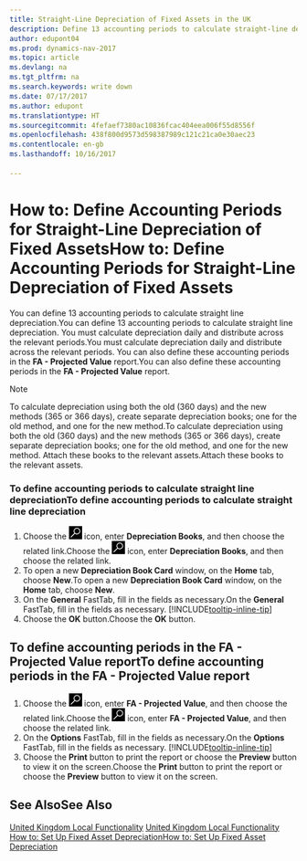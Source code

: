 ```yaml
---
title: Straight-Line Depreciation of Fixed Assets in the UK
description: Define 13 accounting periods to calculate straight-line depreciation in the UK version. You must calculate depreciation daily and distribute across the relevant periods.
author: edupont04
ms.prod: dynamics-nav-2017
ms.topic: article
ms.devlang: na
ms.tgt_pltfrm: na
ms.search.keywords: write down
ms.date: 07/17/2017
ms.author: edupont
ms.translationtype: HT
ms.sourcegitcommit: 4fefaef7380ac10836fcac404eea006f55d8556f
ms.openlocfilehash: 438f800d9573d598387989c121c21ca0e30aec23
ms.contentlocale: en-gb
ms.lasthandoff: 10/16/2017

---
```

# <a name="how-to-define-accounting-periods-for-straight-line-depreciation-of-fixed-assets"></a><span data-ttu-id="4a818-104">How to: Define Accounting Periods for Straight-Line Depreciation of Fixed Assets</span><span class="sxs-lookup"><span data-stu-id="4a818-104">How to: Define Accounting Periods for Straight-Line Depreciation of Fixed Assets</span></span>
<span data-ttu-id="4a818-105">You can define 13 accounting periods to calculate straight line depreciation.</span><span class="sxs-lookup"><span data-stu-id="4a818-105">You can define 13 accounting periods to calculate straight line depreciation.</span></span> <span data-ttu-id="4a818-106">You must calculate depreciation daily and distribute across the relevant periods.</span><span class="sxs-lookup"><span data-stu-id="4a818-106">You must calculate depreciation daily and distribute across the relevant periods.</span></span> <span data-ttu-id="4a818-107">You can also define these accounting periods in the **FA - Projected Value** report.</span><span class="sxs-lookup"><span data-stu-id="4a818-107">You can also define these accounting periods in the **FA - Projected Value** report.</span></span>  

> [!NOTE]  
>  <span data-ttu-id="4a818-108">To calculate depreciation using both the old (360 days) and the new methods (365 or 366 days), create separate depreciation books; one for the old method, and one for the new method.</span><span class="sxs-lookup"><span data-stu-id="4a818-108">To calculate depreciation using both the old (360 days) and the new methods (365 or 366 days), create separate depreciation books; one for the old method, and one for the new method.</span></span> <span data-ttu-id="4a818-109">Attach these books to the relevant assets.</span><span class="sxs-lookup"><span data-stu-id="4a818-109">Attach these books to the relevant assets.</span></span>  

### <a name="to-define-accounting-periods-to-calculate-straight-line-depreciation"></a><span data-ttu-id="4a818-110">To define accounting periods to calculate straight line depreciation</span><span class="sxs-lookup"><span data-stu-id="4a818-110">To define accounting periods to calculate straight line depreciation</span></span>  

1.  <span data-ttu-id="4a818-111">Choose the ![Search for Page or Report](../../media/ui-search/search_small.png "Search for Page or Report icon") icon, enter **Depreciation Books**, and then choose the related link.</span><span class="sxs-lookup"><span data-stu-id="4a818-111">Choose the ![Search for Page or Report](../../media/ui-search/search_small.png "Search for Page or Report icon") icon, enter **Depreciation Books**, and then choose the related link.</span></span>  
2.  <span data-ttu-id="4a818-112">To open a new **Depreciation Book Card** window, on the **Home** tab, choose **New**.</span><span class="sxs-lookup"><span data-stu-id="4a818-112">To open a new **Depreciation Book Card** window, on the **Home** tab, choose **New**.</span></span>  
3.  <span data-ttu-id="4a818-113">On the **General** FastTab, fill in the fields as necessary.</span><span class="sxs-lookup"><span data-stu-id="4a818-113">On the **General** FastTab, fill in the fields as necessary.</span></span> [!INCLUDE[tooltip-inline-tip](../../includes/tooltip-inline-tip_md.md)]
5.  <span data-ttu-id="4a818-114">Choose the **OK** button.</span><span class="sxs-lookup"><span data-stu-id="4a818-114">Choose the **OK** button.</span></span>  

## <a name="to-define-accounting-periods-in-the-fa---projected-value-report"></a><span data-ttu-id="4a818-115">To define accounting periods in the FA - Projected Value report</span><span class="sxs-lookup"><span data-stu-id="4a818-115">To define accounting periods in the FA - Projected Value report</span></span>  

1.  <span data-ttu-id="4a818-116">Choose the ![Search for Page or Report](../../media/ui-search/search_small.png "Search for Page or Report icon") icon, enter **FA - Projected Value**, and then choose the related link.</span><span class="sxs-lookup"><span data-stu-id="4a818-116">Choose the ![Search for Page or Report](../../media/ui-search/search_small.png "Search for Page or Report icon") icon, enter **FA - Projected Value**, and then choose the related link.</span></span>  
2.  <span data-ttu-id="4a818-117">On the **Options** FastTab, fill in the fields as necessary.</span><span class="sxs-lookup"><span data-stu-id="4a818-117">On the **Options** FastTab, fill in the fields as necessary.</span></span> [!INCLUDE[tooltip-inline-tip](../../includes/tooltip-inline-tip_md.md)]
3.  <span data-ttu-id="4a818-118">Choose the **Print** button to print the report or choose the **Preview** button to view it on the screen.</span><span class="sxs-lookup"><span data-stu-id="4a818-118">Choose the **Print** button to print the report or choose the **Preview** button to view it on the screen.</span></span>  

## <a name="see-also"></a><span data-ttu-id="4a818-119">See Also</span><span class="sxs-lookup"><span data-stu-id="4a818-119">See Also</span></span>  
<span data-ttu-id="4a818-120">[United Kingdom Local Functionality](united-kingdom-local-functionality.md) </span><span class="sxs-lookup"><span data-stu-id="4a818-120">[United Kingdom Local Functionality](united-kingdom-local-functionality.md) </span></span>  
[<span data-ttu-id="4a818-121">How to: Set Up Fixed Asset Depreciation</span><span class="sxs-lookup"><span data-stu-id="4a818-121">How to: Set Up Fixed Asset Depreciation</span></span>](../../fa-how-setup-depreciation.md)  

